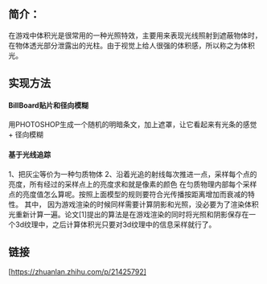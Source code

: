 ## 简介：
在游戏中体积光是很常用的一种光照特效，主要用来表现光线照射到遮蔽物体时，在物体透光部分泄露出的光柱。由于视觉上给人很强的体积感，所以称之为体积光。

## 实现方法
#### BillBoard贴片和径向模糊
用PHOTOSHOP生成一个随机的明暗条文，加上遮罩，让它看起来有光条的感觉 + 径向模糊
#### 基于光线追踪
1、把灰尘等价为一种匀质物体
2、沿着光追的射线每次推进一点，采样每个点的亮度，所有经过的采样点上的亮度求和就是像素的颜色
   在匀质物理内部每个采样点的亮度值怎么算呢。按照上面模型的规则要符合光传播按距离增加而衰减的特性。
其中， 因为游戏渲染的时候同样需要计算阴影和光照，没必要为了渲染体积光重新计算一遍。论文[1]提出的算法是在游戏渲染的同时将光照和阴影保存在一个3d纹理中，之后计算体积光只要对3d纹理中的信息采样就行了。
## 链接
[https://zhuanlan.zhihu.com/p/21425792]
